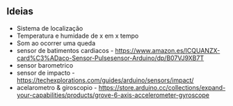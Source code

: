 ## Ideias

- Sistema de localização
- Temperatura e humidade de x em x tempo
- Som ao ocorrer uma queda
- sensor de batimentos cardiacos - https://www.amazon.es/ICQUANZX-card%C3%ADaco-Sensor-Pulsesensor-Arduino/dp/B07VJ9XB7T
- sensor barometrico 
- sensor de impacto - https://techexplorations.com/guides/arduino/sensors/impact/
- acelarometro & giroscopio - https://store.arduino.cc/collections/expand-your-capabilities/products/grove-6-axis-accelerometer-gyroscope





